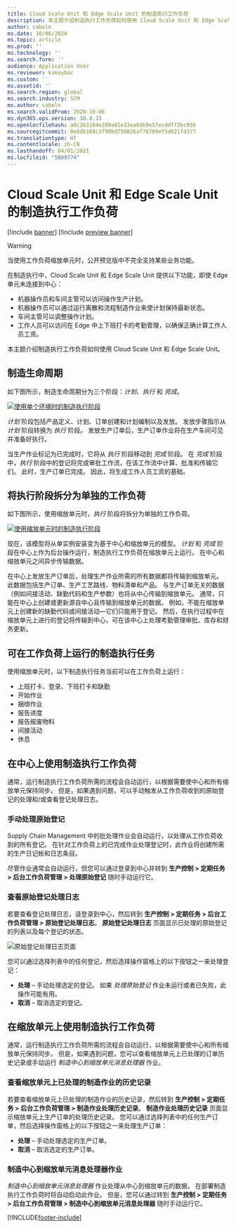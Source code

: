 ```yaml
---
title: Cloud Scale Unit 和 Edge Scale Unit 的制造执行工作负荷
description: 本主题介绍制造执行工作负荷如何使用 Cloud Scale Unit 和 Edge Scale Unit。
author: cabeln
ms.date: 10/06/2020
ms.topic: article
ms.prod: ''
ms.technology: ''
ms.search.form: ''
audience: Application User
ms.reviewer: kamaybac
ms.custom: ''
ms.assetid: ''
ms.search.region: global
ms.search.industry: SCM
ms.author: cabeln
ms.search.validFrom: 2020-10-06
ms.dyn365.ops.version: 10.0.15
ms.openlocfilehash: a8c263104e209a81e33ea0db9e5fecddff3bc95b
ms.sourcegitcommit: 0e8db169c3f90bd750826af76709ef5d621fd377
ms.translationtype: HT
ms.contentlocale: zh-CN
ms.lasthandoff: 04/01/2021
ms.locfileid: "5809774"
---
```

# <a name="manufacturing-execution-workloads-for-cloud-and-edge-scale-units"></a>Cloud Scale Unit 和 Edge Scale Unit 的制造执行工作负荷

[!include [banner](../includes/banner.md)]
[!include [preview banner](../includes/preview-banner.md)]

> [!WARNING]
> 当使用工作负荷缩放单元时，公开预览版中不完全支持某些业务功能。

在制造执行中，Cloud Scale Unit 和 Edge Scale Unit 提供以下功能，即使 Edge 单元未连接到中心：

- 机器操作员和车间主管可以访问操作生产计划。
- 机器操作员可以通过运行离散和流程制造作业来使计划保持最新状态。
- 车间主管可以调整操作计划。
- 工作人员可以访问在 Edge 中上下班打卡的考勤管理，以确保正确计算工作人员工资。

本主题介绍制造执行工作负荷如何使用 Cloud Scale Unit 和 Edge Scale Unit。

## <a name="the-manufacturing-lifecycle"></a>制造生命周期

如下图所示，制造生命周期分为三个阶段：*计划*、*执行* 和 *完成*。

[![使用单个环境时的制造执行阶段](media/mes-phases.png "使用单个环境时的制造执行阶段")](media/mes-phases-large.png)

_计划_ 阶段包括产品定义、计划、订单创建和计划编制以及发放。 发放步骤指示从 _计划_ 阶段转换为 _执行_ 阶段。 发放生产订单后，生产订单作业将在生产车间可见并准备好执行。

当生产作业标记为已完成时，它将从 _执行_ 阶段移动到 _完成_ 阶段。 在 _完成_ 阶段中，*执行* 阶段中的登记将完成审批工作流，在该工作流中计算、批准和传输它们。 此时，生产订单已完成。 因此，将生成工作人员工资的基础。

## <a name="splitting-the-execute-phase-into-a-separate-workload"></a>将执行阶段拆分为单独的工作负荷

如下图所示，使用缩放单元时，_执行_ 阶段将拆分为单独的工作负荷。

[![使用缩放单元时的制造执行阶段](media/mes-phases-workloads.png "使用缩放单元时的制造执行阶段")](media/mes-phases-workloads-large.png)

现在，该模型将从单实例安装变为基于中心和缩放单元的模型。 _计划_ 和 _完成_ 阶段在中心上作为后台操作运行，制造执行工作负荷在缩放单元上运行。 在中心和缩放单元之间异步传输数据。

在中心上发放生产订单后，处理生产作业所需的所有数据都将传输到缩放单元。 此数据包括生产订单、生产工艺路线、物料清单和产品。 与生产订单无关的数据（例如间接活动、缺勤代码和生产参数）也将从中心传输到缩放单元。 通常，只能在中心上创建或更新源自中心且传输到缩放单元的数据。 例如，不能在缩放单元上创建新的缺勤代码或间接活动&mdash;它们只能用于登记。 然后，在执行过程中在缩放单元上进行的登记将传输到中心，可在该中心上处理考勤管理审批、库存和财务更新。

## <a name="manufacturing-execution-tasks-that-can-be-run-on-workloads"></a>可在工作负荷上运行的制造执行任务

使用缩放单元时，以下制造执行任务当前可以在工作负荷上运行：

- 上班打卡、登录、下班打卡和缺勤
- 开始作业
- 捆绑作业
- 报告进度
- 报告报废物料
- 间接活动
- 休息

## <a name="working-with-manufacturing-execution-workloads-on-the-hub"></a>在中心上使用制造执行工作负荷

通常，运行制造执行工作负荷所需的流程会自动运行，以根据需要使中心和所有缩放单元保持同步。 但是，如果遇到问题，可以手动触发从工作负荷收到的原始登记的处理和/或查看登记处理日志。

### <a name="manually-process-raw-registrations"></a>手动处理原始登记

Supply Chain Management 中的批处理作业会自动运行，以处理从工作负荷收到的所有登记。 在针对工作负荷上的已完成作业处理登记时，此作业将创建所需的生产日记帐和日志条目。

尽管作业通常会自动运行，但您可以通过登录到中心并转到 **生产控制 \> 定期任务 \> 后台工作负荷管理 \> 处理原始登记** 随时手动运行它。

### <a name="check-the-raw-registration-processing-log"></a>查看原始登记处理日志

若要查看登记处理日志，请登录到中心，然后转到 **生产控制 \> 定期任务 \> 后台工作负荷管理 \> 原始登记处理日志**。 **原始登记处理日志** 页面显示已处理的原始登记的列表以及每个登记的状态。

![原始登记处理日志页面](media/mes-processing-log.png "原始登记处理日志页面")

您可以通过选择列表中的任何登记，然后选择操作窗格上的以下按钮之一来处理登记：

- **处理** – 手动处理选定的登记。 如果 _处理原始登记_ 作业未运行或者已失败，此操作可能有用。
- **取消** – 取消选定的登记。

## <a name="working-with-manufacturing-execution-workloads-on-a-scale-unit"></a>在缩放单元上使用制造执行工作负荷

通常，运行制造执行工作负荷所需的流程会自动运行，以根据需要使中心和所有缩放单元保持同步。 但是，如果遇到问题，您可以查看缩放单元上已处理的订单历史记录或手动运行 _制造中心到缩放单元消息处理器_ 作业。

### <a name="view-the-history-of-manufacturing-jobs-that-have-been-processed-on-a-scale-unit"></a>查看缩放单元上已处理的制造作业的历史记录

若要查看缩放单元上已处理的制造作业的历史记录，然后转到 **生产控制 \> 定期任务 \> 后台工作负荷管理 \> 制造作业处理历史记录**。 **制造作业处理历史记录** 页面显示缩放单元上生产订单的处理历史记录。 您可以通过选择列表中的任何生产订单，然后选择操作窗格上的以下按钮之一来处理生产订单：

- **处理** – 手动处理选定的生产订单。
- **取消** – 取消选定的生产订单。

### <a name="manufacturing-hub-to-scale-unit-message-processor-job"></a>制造中心到缩放单元消息处理器作业

_制造中心到缩放单元消息处理器_ 作业处理从中心到缩放单元的数据。 在部署制造执行工作负荷时将自动启动此作业。 但是，您可以通过转到 **生产控制 \> 定期任务 \> 后台工作负荷管理 \> 制造中心到缩放单元消息处理器** 随时手动运行它。


[!INCLUDE[footer-include](../../includes/footer-banner.md)]